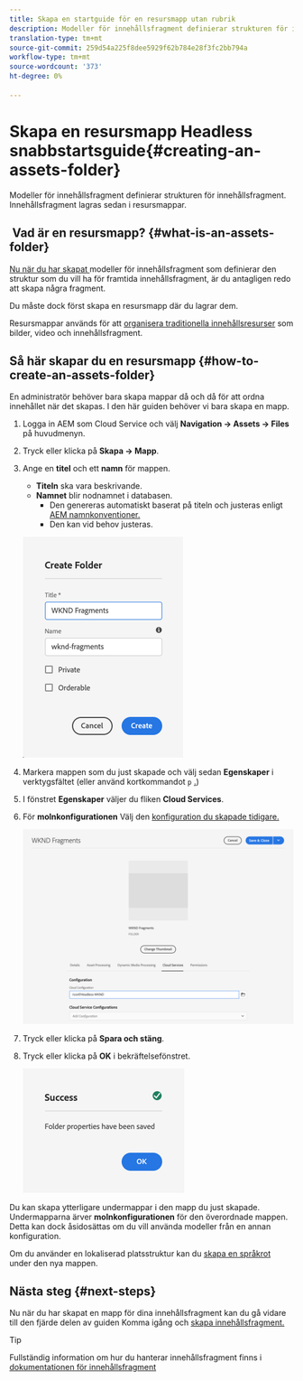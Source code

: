```yaml
---
title: Skapa en startguide för en resursmapp utan rubrik
description: Modeller för innehållsfragment definierar strukturen för innehållsfragment. Innehållsfragment lagras sedan i resursmappar.
translation-type: tm+mt
source-git-commit: 259d54a225f8dee5929f62b784e28f3fc2bb794a
workflow-type: tm+mt
source-wordcount: '373'
ht-degree: 0%

---
```



# Skapa en resursmapp Headless snabbstartsguide{#creating-an-assets-folder}

Modeller för innehållsfragment definierar strukturen för innehållsfragment. Innehållsfragment lagras sedan i resursmappar.

##  Vad är en resursmapp? {#what-is-an-assets-folder}

[Nu när du har skapat ](create-content-model.md) modeller för innehållsfragment som definierar den struktur som du vill ha för framtida innehållsfragment, är du antagligen redo att skapa några fragment.

Du måste dock först skapa en resursmapp där du lagrar dem.

Resursmappar används för att [organisera traditionella innehållsresurser](/help/assets/manage-digital-assets.md) som bilder, video och innehållsfragment.

## Så här skapar du en resursmapp {#how-to-create-an-assets-folder}

En administratör behöver bara skapa mappar då och då för att ordna innehållet när det skapas. I den här guiden behöver vi bara skapa en mapp.

1. Logga in AEM som Cloud Service och välj **Navigation -> Assets -> Files** på huvudmenyn.
1. Tryck eller klicka på **Skapa -> Mapp**.
1. Ange en **titel** och ett **namn** för mappen.
   * **Titeln** ska vara beskrivande.
   * **Namnet** blir nodnamnet i databasen.
      * Den genereras automatiskt baserat på titeln och justeras enligt [AEM namnkonventioner.](/help/implementing/developing/introduction/naming-conventions.md)
      * Den kan vid behov justeras.

   ![Skapa mapp](../assets/assets-folder-create.png)
1. Markera mappen som du just skapade och välj sedan **Egenskaper** i verktygsfältet (eller använd kortkommandot `p` [.](/help/sites-cloud/authoring/getting-started/keyboard-shortcuts.md))
1. I fönstret **Egenskaper** väljer du fliken **Cloud Services**.
1. För **molnkonfigurationen** Välj den [konfiguration du skapade tidigare.](create-configuration.md)

   ![Konfigurera resursmapp](../assets/assets-folder-configure.png)
1. Tryck eller klicka på **Spara och stäng**.
1. Tryck eller klicka på **OK** i bekräftelsefönstret.

   ![Bekräftelsefönstret](../assets/assets-folder-confirmation.png)

Du kan skapa ytterligare undermappar i den mapp du just skapade. Undermapparna ärver **molnkonfigurationen** för den överordnade mappen. Detta kan dock åsidosättas om du vill använda modeller från en annan konfiguration.

Om du använder en lokaliserad platsstruktur kan du [skapa en språkrot](/help/assets/translate-assets.md) under den nya mappen.

## Nästa steg {#next-steps}

Nu när du har skapat en mapp för dina innehållsfragment kan du gå vidare till den fjärde delen av guiden Komma igång och [skapa innehållsfragment.](create-content-fragment.md)

>[!TIP]
>
>Fullständig information om hur du hanterar innehållsfragment finns i [dokumentationen för innehållsfragment](/help/assets/content-fragments/content-fragments.md)
